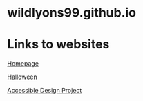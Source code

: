 # wildlyons99.github.io

# Links to websites

[Homepage](https://wildlyons99.github.io/homepage/) 

[Halloween](https://wildlyons99.github.io/en1Halloween/)

[Accessible Design Project](https://github.com/wildlyons99/en1_accessible-design.git)

